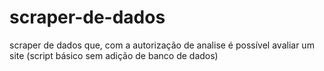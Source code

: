 # scraper-de-dados
scraper de dados que, com a autorização de analise é possível avaliar um site (script básico sem adição de banco de dados)
